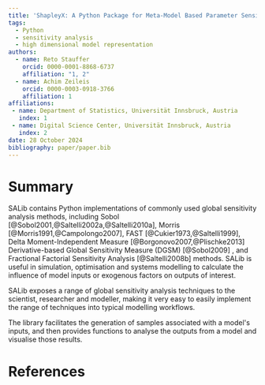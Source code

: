```yaml
---
title: 'ShapleyX: A Python Package for Meta-Model Based Parameter Sensitivity Analysis'
tags:
  - Python
  - sensitivity analysis
  - high dimensional model representation
authors:
  - name: Reto Stauffer
    orcid: 0000-0001-8868-6737
    affiliation: "1, 2"
  - name: Achim Zeileis
    orcid: 0000-0003-0918-3766
    affiliation: 1
affiliations:
 - name: Department of Statistics, Universität Innsbruck, Austria
   index: 1
 - name: Digital Science Center, Universität Innsbruck, Austria
   index: 2
date: 28 October 2024
bibliography: paper/paper.bib
---
```



# Summary

<!--Statement of need-->

SALib contains Python implementations of commonly used global sensitivity
analysis methods, including Sobol [@Sobol2001,@Saltelli2002a,@Saltelli2010a],
Morris [@Morris1991,@Campolongo2007], FAST [@Cukier1973,@Saltelli1999],
Delta Moment-Independent Measure [@Borgonovo2007,@Plischke2013]
Derivative-based Global Sensitivity Measure (DGSM) [@Sobol2009]
, and Fractional Factorial Sensitivity Analysis [@Saltelli2008b]
 methods.
SALib is useful in simulation, optimisation and systems modelling to calculate
the influence of model inputs or exogenous factors on outputs of interest.

<!--Target Audience-->

SALib exposes a range of global sensitivity analysis techniques to the
scientist, researcher and modeller, making it very easy to easily implement
the range of techniques into typical modelling workflows.

The library facilitates the generation of samples associated with a model's
inputs, and then provides functions to analyse the outputs from a model and
visualise those results.

# References

